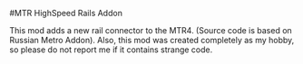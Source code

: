 #MTR HighSpeed Rails Addon

This mod adds a new rail connector to the MTR4.
(Source code is based on Russian Metro Addon).
Also, this mod was created completely as my hobby, so please do not report me if it contains strange code.

